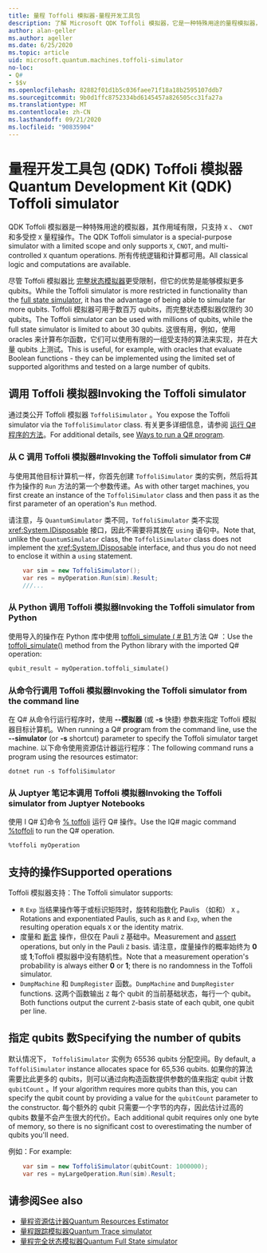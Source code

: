 ```yaml
---
title: 量程 Toffoli 模拟器-量程开发工具包
description: 了解 Microsoft QDK Toffoli 模拟器，它是一种特殊用途的量程模拟器，可与数百万 qubits 一起使用。
author: alan-geller
ms.author: ageller
ms.date: 6/25/2020
ms.topic: article
uid: microsoft.quantum.machines.toffoli-simulator
no-loc:
- Q#
- $$v
ms.openlocfilehash: 82882f01d1b5c036faee71f18a18b2595107ddb7
ms.sourcegitcommit: 9b0d1ffc8752334bd6145457a826505cc31fa27a
ms.translationtype: MT
ms.contentlocale: zh-CN
ms.lasthandoff: 09/21/2020
ms.locfileid: "90835904"
---
```

# <a name="quantum-development-kit-qdk-toffoli-simulator"></a><span data-ttu-id="2efb7-103">量程开发工具包 (QDK) Toffoli 模拟器</span><span class="sxs-lookup"><span data-stu-id="2efb7-103">Quantum Development Kit (QDK) Toffoli simulator</span></span>

<span data-ttu-id="2efb7-104">QDK Toffoli 模拟器是一种特殊用途的模拟器，其作用域有限，只支持 `X` 、 `CNOT` 和多受控 `X` 量程操作。</span><span class="sxs-lookup"><span data-stu-id="2efb7-104">The QDK Toffoli simulator is a special-purpose simulator with a limited scope and only supports `X`, `CNOT`, and multi-controlled `X` quantum operations.</span></span> <span data-ttu-id="2efb7-105">所有传统逻辑和计算都可用。</span><span class="sxs-lookup"><span data-stu-id="2efb7-105">All classical logic and computations are available.</span></span>

<span data-ttu-id="2efb7-106">尽管 Toffoli 模拟器比 [完整状态模拟器](xref:microsoft.quantum.machines.full-state-simulator)更受限制，但它的优势是能够模拟更多 qubits。</span><span class="sxs-lookup"><span data-stu-id="2efb7-106">While the Toffoli simulator is more restricted in functionality than the [full state simulator](xref:microsoft.quantum.machines.full-state-simulator), it has the advantage of being able to simulate far more qubits.</span></span> <span data-ttu-id="2efb7-107">Toffoli 模拟器可用于数百万 qubits，而完整状态模拟器仅限约 30 qubits。</span><span class="sxs-lookup"><span data-stu-id="2efb7-107">The Toffoli simulator can be used with millions of qubits, while the full state simulator is limited to about 30 qubits.</span></span> <span data-ttu-id="2efb7-108">这很有用，例如，使用 oracles 来计算布尔函数，它们可以使用有限的一组受支持的算法来实现，并在大量 qubits 上测试。</span><span class="sxs-lookup"><span data-stu-id="2efb7-108">This is useful, for example, with oracles that evaluate Boolean functions - they can be implemented using the limited set of supported algorithms and tested on a large number of qubits.</span></span>

## <a name="invoking-the-toffoli-simulator"></a><span data-ttu-id="2efb7-109">调用 Toffoli 模拟器</span><span class="sxs-lookup"><span data-stu-id="2efb7-109">Invoking the Toffoli simulator</span></span>

<span data-ttu-id="2efb7-110">通过类公开 Toffoli 模拟器 `ToffoliSimulator` 。</span><span class="sxs-lookup"><span data-stu-id="2efb7-110">You expose the Toffoli simulator via the `ToffoliSimulator` class.</span></span> <span data-ttu-id="2efb7-111">有关更多详细信息，请参阅 [运行 Q# 程序的方法](xref:microsoft.quantum.guide.host-programs)。</span><span class="sxs-lookup"><span data-stu-id="2efb7-111">For additional details, see [Ways to run a Q# program](xref:microsoft.quantum.guide.host-programs).</span></span>

### <a name="invoking-the-toffoli-simulator-from-c"></a><span data-ttu-id="2efb7-112">从 C 调用 Toffoli 模拟器#</span><span class="sxs-lookup"><span data-stu-id="2efb7-112">Invoking the Toffoli simulator from C#</span></span>

<span data-ttu-id="2efb7-113">与使用其他目标计算机一样，你首先创建 `ToffoliSimulator` 类的实例，然后将其作为操作的 `Run` 方法的第一个参数传递。</span><span class="sxs-lookup"><span data-stu-id="2efb7-113">As with other target machines, you first create an instance of the `ToffoliSimulator` class and then pass it as the first parameter of an operation's `Run` method.</span></span>

<span data-ttu-id="2efb7-114">请注意，与 `QuantumSimulator` 类不同，`ToffoliSimulator` 类不实现 <xref:System.IDisposable> 接口，因此不需要将其放在 `using` 语句中。</span><span class="sxs-lookup"><span data-stu-id="2efb7-114">Note that, unlike the `QuantumSimulator` class, the `ToffoliSimulator` class does not implement the <xref:System.IDisposable> interface, and thus you do not need to enclose it within a `using` statement.</span></span>

```csharp
    var sim = new ToffoliSimulator();
    var res = myOperation.Run(sim).Result;
    ///...
```

### <a name="invoking-the-toffoli-simulator-from-python"></a><span data-ttu-id="2efb7-115">从 Python 调用 Toffoli 模拟器</span><span class="sxs-lookup"><span data-stu-id="2efb7-115">Invoking the Toffoli simulator from Python</span></span>

<span data-ttu-id="2efb7-116">使用导入的操作在 Python 库中使用 [toffoli_simulate ( # B1 ](https://docs.microsoft.com/python/qsharp-core/qsharp.loader.qsharpcallable) 方法 Q# ：</span><span class="sxs-lookup"><span data-stu-id="2efb7-116">Use the [toffoli_simulate()](https://docs.microsoft.com/python/qsharp-core/qsharp.loader.qsharpcallable) method from the Python library with the imported Q# operation:</span></span>

```python
qubit_result = myOperation.toffoli_simulate()
```

### <a name="invoking-the-toffoli-simulator-from-the-command-line"></a><span data-ttu-id="2efb7-117">从命令行调用 Toffoli 模拟器</span><span class="sxs-lookup"><span data-stu-id="2efb7-117">Invoking the Toffoli simulator from the command line</span></span>

<span data-ttu-id="2efb7-118">在 Q# 从命令行运行程序时，使用 **--模拟器** (或 **-s** 快捷) 参数来指定 Toffoli 模拟器目标计算机。</span><span class="sxs-lookup"><span data-stu-id="2efb7-118">When running a Q# program from the command line, use the **--simulator** (or **-s** shortcut) parameter to specify the Toffoli simulator target machine.</span></span> <span data-ttu-id="2efb7-119">以下命令使用资源估计器运行程序：</span><span class="sxs-lookup"><span data-stu-id="2efb7-119">The following command runs a program using the resources estimator:</span></span> 

```dotnetcli
dotnet run -s ToffoliSimulator
```

### <a name="invoking-the-toffoli-simulator-from-juptyer-notebooks"></a><span data-ttu-id="2efb7-120">从 Juptyer 笔记本调用 Toffoli 模拟器</span><span class="sxs-lookup"><span data-stu-id="2efb7-120">Invoking the Toffoli simulator from Juptyer Notebooks</span></span>

<span data-ttu-id="2efb7-121">使用 I Q# 幻命令 [% toffoli](xref:microsoft.quantum.iqsharp.magic-ref.toffoli) 运行 Q# 操作。</span><span class="sxs-lookup"><span data-stu-id="2efb7-121">Use the IQ# magic command [%toffoli](xref:microsoft.quantum.iqsharp.magic-ref.toffoli) to run the Q# operation.</span></span>

```
%toffoli myOperation
```

## <a name="supported-operations"></a><span data-ttu-id="2efb7-122">支持的操作</span><span class="sxs-lookup"><span data-stu-id="2efb7-122">Supported operations</span></span>

<span data-ttu-id="2efb7-123">Toffoli 模拟器支持：</span><span class="sxs-lookup"><span data-stu-id="2efb7-123">The Toffoli simulator supports:</span></span>

* <span data-ttu-id="2efb7-124">`R` `Exp` 当结果操作等于或标识矩阵时，旋转和指数化 Paulis （如和） `X` 。</span><span class="sxs-lookup"><span data-stu-id="2efb7-124">Rotations and exponentiated Paulis, such as `R` and `Exp`, when the resulting operation equals `X` or the identity matrix.</span></span>
* <span data-ttu-id="2efb7-125">度量和 [断言](xref:microsoft.quantum.diagnostics.assertmeasurement) 操作，但仅在 Pauli `Z` 基础中。</span><span class="sxs-lookup"><span data-stu-id="2efb7-125">Measurement and [assert](xref:microsoft.quantum.diagnostics.assertmeasurement) operations, but only in the Pauli `Z` basis.</span></span> <span data-ttu-id="2efb7-126">请注意，度量操作的概率始终为 **0** 或 **1**;Toffoli 模拟器中没有随机性。</span><span class="sxs-lookup"><span data-stu-id="2efb7-126">Note that a measurement operation's probability is always either **0** or **1**; there is no randomness in the Toffoli simulator.</span></span>
* <span data-ttu-id="2efb7-127">`DumpMachine` 和 `DumpRegister` 函数。</span><span class="sxs-lookup"><span data-stu-id="2efb7-127">`DumpMachine` and `DumpRegister` functions.</span></span>
<span data-ttu-id="2efb7-128">这两个函数输出 `Z` 每个 qubit 的当前基础状态，每行一个 qubit。</span><span class="sxs-lookup"><span data-stu-id="2efb7-128">Both functions output the current `Z`-basis state of each qubit, one qubit per line.</span></span>

## <a name="specifying-the-number-of-qubits"></a><span data-ttu-id="2efb7-129">指定 qubits 数</span><span class="sxs-lookup"><span data-stu-id="2efb7-129">Specifying the number of qubits</span></span>

<span data-ttu-id="2efb7-130">默认情况下， `ToffoliSimulator` 实例为 65536 qubits 分配空间。</span><span class="sxs-lookup"><span data-stu-id="2efb7-130">By default, a `ToffoliSimulator` instance allocates space for 65,536 qubits.</span></span>
<span data-ttu-id="2efb7-131">如果你的算法需要比此更多的 qubits，则可以通过向构造函数提供参数的值来指定 qubit 计数 `qubitCount` 。</span><span class="sxs-lookup"><span data-stu-id="2efb7-131">If your algorithm requires more qubits than this, you can specify the qubit count by providing a value for the `qubitCount` parameter to the constructor.</span></span>
<span data-ttu-id="2efb7-132">每个额外的 qubit 只需要一个字节的内存，因此估计过高的 qubits 数量不会产生很大的代价。</span><span class="sxs-lookup"><span data-stu-id="2efb7-132">Each additional qubit requires only one byte of memory, so there is no significant cost to overestimating the number of qubits you'll need.</span></span>

<span data-ttu-id="2efb7-133">例如：</span><span class="sxs-lookup"><span data-stu-id="2efb7-133">For example:</span></span>

```csharp
    var sim = new ToffoliSimulator(qubitCount: 1000000);
    var res = myLargeOperation.Run(sim).Result;
```

## <a name="see-also"></a><span data-ttu-id="2efb7-134">请参阅</span><span class="sxs-lookup"><span data-stu-id="2efb7-134">See also</span></span>

- [<span data-ttu-id="2efb7-135">量程资源估计器</span><span class="sxs-lookup"><span data-stu-id="2efb7-135">Quantum Resources Estimator</span></span>](xref:microsoft.quantum.machines.resources-estimator)
- [<span data-ttu-id="2efb7-136">量程跟踪模拟器</span><span class="sxs-lookup"><span data-stu-id="2efb7-136">Quantum Trace simulator</span></span>](xref:microsoft.quantum.machines.qc-trace-simulator.intro)
- [<span data-ttu-id="2efb7-137">量程完全状态模拟器</span><span class="sxs-lookup"><span data-stu-id="2efb7-137">Quantum Full State simulator</span></span>](xref:microsoft.quantum.machines.full-state-simulator) 